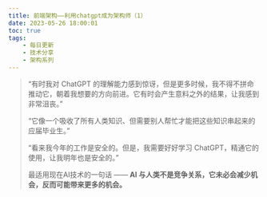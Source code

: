 ```yaml
---
title: 前端架构——利用chatgpt成为架构师（1）
date: 2023-05-26 18:00:01
toc: true
tags:
    - 每日更新
    - 技术分享
    - 架构系列
---
```


> “有时我对 ChatGPT 的理解能力感到惊讶，但是更多时候，我不得不拼命推动它，朝着我想要的方向前进。它有时会产生意料之外的结果，让我感到非常沮丧。”
> 
> “它像一个吸收了所有人类知识、但需要别人帮忙才能把这些知识串起来的应届毕业生。”
> 
> “看来我今年的工作是安全的。但是，我需要好好学习 ChatGPT，精通它的使用，让我明年也是安全的。”
> 
> 最适用现在AI技术的一句话 —— **AI 与人类不是竞争关系，它未必会减少机会，反而可能带来更多的机会。**

